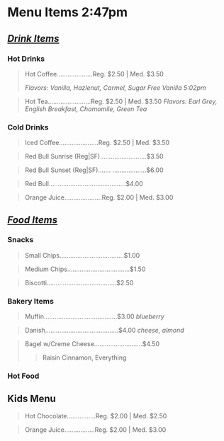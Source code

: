 # Menu Items 2:47pm

<h2><i><u>
Drink Items
</h2></i></u>

### Hot Drinks

> Hot Coffee....................Reg. $2.50 | Med. $3.50
>    
> *Flavors: Vanilla, Hazlenut, Carmel, Sugar Free Vanilla 5:02pm*

> Hot Tea........................Reg. $2.50 | Med. $3.50
>    *Flavors: Earl Grey, English Breakfast, Chamomile, Green Tea*

### Cold Drinks

> Iced Coffee......................Reg. $2.50 | Med. $3.50

> Red Bull Sunrise (Reg|SF)..........................$3.50

> Red Bull Sunset (Reg|SF)....... ...................$6.00

> Red Bull...........................................$4.00

> Orange Juice.....................Reg. $2.00 | Med. $3.00

<h2><i><u>
Food Items
</h2></i></u>

### Snacks

> Small Chips....................................$1.00

> Medium Chips...................................$1.50

> Biscotti.......................................$2.50

### Bakery Items

> Muffin.........................................$3.00
>    *blueberry*

> Danish.........................................$4.00
>    *cheese, almond*

> Bagel w/Creme Cheese...........................$4.50
>> Raisin Cinnamon, Everything

### Hot Food

## Kids Menu

> Hot Chocolate................Reg. $2.00 | Med. $2.50

> Orange Juice.................Reg. $2.00 | Med. $3.00